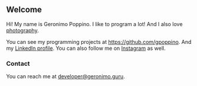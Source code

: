## Welcome

Hi! My name is Geronimo Poppino. I like to program a lot! And I also love [photography](https://www.flickr.com/photos/_geronimo_/).

You can see my programming projects at https://github.com/gpoppino. And my [LinkedIn profile](https://www.linkedin.com/in/geronimo-poppino/). You can also follow me on [Instagram](https://www.instagram.com/geropop/) as well.

### Contact

You can reach me at [developer@geronimo.guru](mailto:developer@geronimo.guru).
